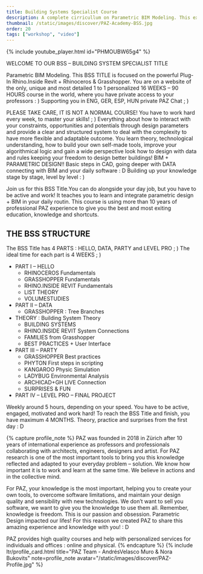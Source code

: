 ```yaml
---
title: Building Systems Specialist Course
description: A complete cirricullum on Parametric BIM Modeling. This extenive course results in the BSS TITLE focused on Rhino.Inside Revit + Rhinoceros & Grasshopper.
thumbnail: /static/images/discover/PAZ-Academy-BSS.jpg
order: 20
tags: ["workshop", "video"]
---
```


<!-- intro video -->
{% include youtube_player.html id="PHMOUBW65g4" %}

WELCOME TO OUR BSS – BUILDING SYSTEM SPECIALIST TITLE

Parametric BIM Modeling. This BSS TITLE is focused on the powerful Plug-In Rhino.Inside Revit + Rhinoceros & Grasshopper.
You are on a website of the only, unique and most detailed 1 to 1 personalized 16 WEEKS – 90 HOURS course in the world, where you have private access to your professors : ) Supporting you in ENG, GER, ESP, HUN private PAZ Chat ; )

PLEASE TAKE CARE, IT IS NOT A NORMAL COURSE! You have to work hard every week, to master your skills! ; ) Everything about how to interact with your constraints, opportunities and potentials through design parameters and provide a clear and structured system to deal with the complexity to have more flexible and adaptable outcome. You learn theory, technological understanding, how to build your own self-made tools, improve your algorithmical logic and gain a wide perspective look how to design with data and rules keeping your freedom to design better buildings!
BIM + PARAMETRIC DESIGN!! Basic steps in CAD, going deeper with DATA connecting with BIM and your daily software : D Building up your knowledge stage by stage, level by level : )

Join us for this BSS Title.You can do alongside your day job, but you have to be active and work! It teaches you to learn and integrate parametric design + BIM in your daily routin. This course is using more than 10 years of professional PAZ experience to give you the best and most exiting education, knowledge and shortcuts.

## THE BSS STRUCTURE

The BSS Title has 4 PARTS : HELLO, DATA, PARTY and LEVEL PRO ; ) The ideal time for each part is 4 WEEKS ; )

* PART I – HELLO
  * RHINOCEROS Fundamentals
  * GRASSHOPPER Fundamentals
  * RHINO.INSIDE REVIT Fundamentals
  * LIST THEORY
  * VOLUMESTUDIES
* PART II – DATA
  * GRASSHOPPER : Tree Branches
* THEORY : Building System Theory
  * BUILDING SYSTEMS
  * RHINO.INSIDE REVIT System Connections
  * FAMILIES from Grasshopper
  * BEST PRACTICES + User Interface
* PART III – PARTY
  * GRASSHOPPER Best practices
  * PHYTON First steps in scripting
  * KANGAROO  Physic Simulation
  * LADYBUG Environmental Analysis
  * ARCHICAD+GH LIVE Connection
  * SURPRISES & FUN
* PART IV – LEVEL PRO – FINAL PROJECT

Weekly around 5 hours, depending on your speed. You have to be active, engaged, motivated and work hard! To reach the BSS Title and finish, you have maximum 4 MONTHS. Theory, practice and surprises from the first day : D

{% capture profile_note %}
PAZ was founded in 2018 in Zürich after 10 years of international experience as professors and professionals collaborating with architects, engineers, designers and artist. For PAZ research is one of the most important tools to bring you this knowledge reflected and adapted to your everyday problem – solution. We know how important it is to work and learn at the same time. We believe in actions and in the collective mind.

For PAZ, your knowledge is the most important, helping you to create your own tools, to overcome software limitations, and maintain your design quality and sensibility with new technologies. We don’t want to sell you software, we want to give you the knowledge to use them all. Remember, knowledge is freedom. This is our passion and obsession. Parametric Design impacted our lifes! For this reason we created PAZ to share this amazing experience and knowledge with you! : D

PAZ provides high quality courses and help with personalized services for individuals and offices : online and physical.
{% endcapture %}
{% include ltr/profile_card.html title="PAZ Team - AndrésVelasco Muro & Nora Bukovits" note=profile_note avatar="/static/images/discover/PAZ-Profile.jpg" %}
